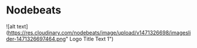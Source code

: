 # Nodebeats
![alt text](https://res.cloudinary.com/nodebeats/image/upload/v1471326698/imageslider-1471326697464.png" Logo Title Text 1")
